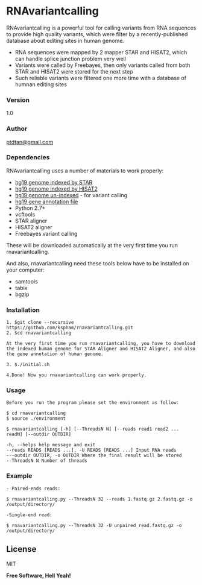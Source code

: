 # RNAvariantcalling

RNAvariantcalling is a powerful tool for calling variants from RNA sequences to provide high quality variants, which were filter by a recently-published database about editing sites in human genome. 

  - RNA sequences were mapped by 2 mapper STAR and HISAT2, which can handle splice junction problem very well
  - Variants were called by Freebayes, then only variants called from both STAR and HISAT2 were stored for the next step
  - Such reliable variants were filtered one more time with a database of humnan editing sites

### Version
1.0
### Author
ptdtan@gmail.com

### Dependencies

RNAvariantcalling uses a number of materials to work properly:

* [hg19 genome indexed by STAR] 
* [hg19 genome indexed by HISAT2] 
* [hg19 genome un-indexed] - for variant calling
* [hg19 gene annotation file]
* Python 2.7+
* vcftools
* STAR aligner
* HISAT2 aligner
* Freebayes variant calling

These will be downloaded automatically at the very first time you run rnavariantcalling.

And also, rnavariantcalling need these tools below have to be installed on your computer:
* samtools 
* tabix
* bgzip

### Installation
```
1. $git clone --recursive https://github.com/kspham/rnavariantcalling.git
2. $cd rnavariantcalling

At the very first time you run rnavariantcalling, you have to download the indexed human genome for STAR Aligner and HISAT2 Aligner, and also the gene annotation of human genome.

3. $./initial.sh

4.Done! Now you rnavariantcalling can work properly.

```
### Usage 

```
Before you run the program please set the environment as follow:

$ cd rnavariantcalling 
$ source ./environment

$ rnavariantcalling [-h] [--ThreadsN N] [--reads read1 read2 ... readN] [--outdir OUTDIR]
```
    -h, --helps help message and exit 
    --reads READS [READS ...], -U READS [READS ...] Input RNA reads 
    ---outdir OUTDIR, -o OUTDIR Where the final result will be stored 
    --ThreadsN N Number of threads
### Example
    - Paired-ends reads: 
```
$ rnavariantcalling.py --ThreadsN 32 --reads 1.fastq.gz 2.fastq.gz -o /output/directory/
```

    -Single-end read: 
```
$ rnavariantcalling.py --ThreadsN 32 -U unpaired_read.fastq.gz -o /output/directory/
```

License
----

MIT


**Free Software, Hell Yeah!**

[//]: # (These are reference links used in the body of this note and get stripped out when the markdown processor does its job. There is no need to format nicely because it shouldn't be seen. Thanks SO - http://stackoverflow.com/questions/4823468/store-comments-in-markdown-syntax)


   [hg19 genome indexed by STAR]: <https://www.encodeproject.org/files/ENCFF069ZCO/@@download/ENCFF069ZCO.tar.gz>
   [hg19 genome indexed by HISAT2]: <ftp://ftp.ccb.jhu.edu/pub/infphilo/hisat2/data/grch37.tar.gz>
   [hg19 genome un-indexed]:<http://hgdownload.cse.ucsc.edu/goldenPath/hg19/bigZips/hg19.2bit>
   [hg19 gene annotation file]:<ftp://ftp.ensembl.org/pub/release-75/gtf/homo_sapiens/Homo_sapiens.GRCh37.75.gtf.gz>

